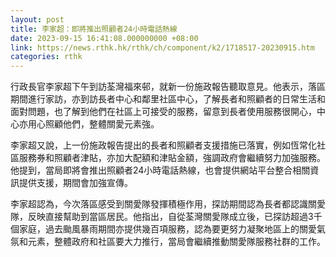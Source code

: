 ```yaml
---
layout: post
title: 李家超：即將推出照顧者24小時電話熱線
date: 2023-09-15 16:41:08.000000000 +08:00
link: https://news.rthk.hk/rthk/ch/component/k2/1718517-20230915.htm
categories: rthk
---
```


行政長官李家超下午到訪荃灣福來邨，就新一份施政報告聽取意見。他表示，落區期間進行家訪，亦到訪長者中心和鄰里社區中心，了解長者和照顧者的日常生活和面對問題，也了解到他們在社區上可接受的服務，留意到長者使用服務很開心，中心亦用心照顧他們，整體關愛元素強。

李家超又說，上一份施政報告提出的長者和照顧者支援措施已落實，例如恆常化社區服務券和照顧者津貼，亦加大配額和津貼金額，強調政府會繼續努力加強服務。他提到，當局即將會推出照顧者24小時電話熱線，也會提供網站平台整合相關資訊提供支援，期間會加強宣傳。

李家超認為，今次落區感受到關愛隊發揮積極作用，探訪期間認為長者都認識關愛隊，反映直接幫助到當區居民。他指出，自從荃灣關愛隊成立後，已探訪超過3千個家庭，過去颱風暴雨期間亦提供幾百項服務，認為要更努力凝聚地區上的關愛氣氛和元素，整體政府和社區要大力推行，當局會繼續推動關愛隊服務社群的工作。
